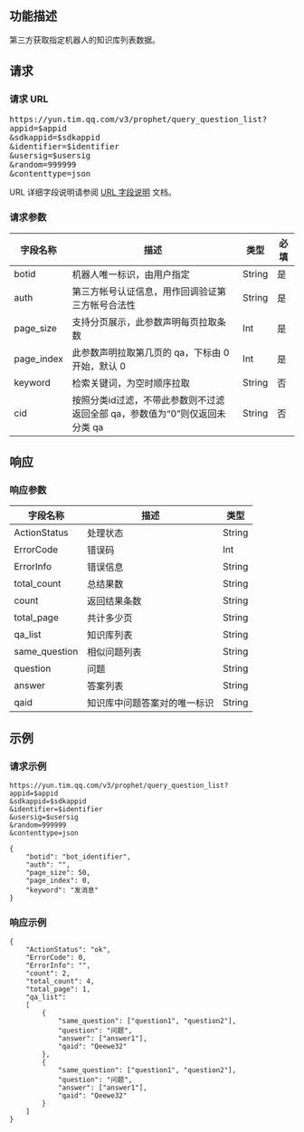 ## 功能描述
第三方获取指定机器人的知识库列表数据。

## 请求
### 请求 URL
<pre>
https://yun.tim.qq.com/v3/prophet/query_question_list?
appid=$appid
&sdkappid=$sdkappid
&identifier=$identifier
&usersig=$usersig
&random=999999
&contenttype=json
</pre>

 URL 详细字段说明请参阅 [URL 字段说明]() 文档。

### 请求参数

| 字段名称 | 描述 | 类型|必填|
|---------|---------|----|------|
|botid|	机器人唯一标识，由用户指定|String|是|
|auth	|第三方帐号认证信息，用作回调验证第三方帐号合法性|String|是|
|page_size	|支持分页展示，此参数声明每页拉取条数|Int|是|
|page_index	|此参数声明拉取第几页的 qa，下标由 0 开始，默认 0 |Int|是|
|keyword	|检索关键词，为空时顺序拉取|String|否|
|cid        |按照分类id过滤，不带此参数则不过滤返回全部 qa，参数值为“0”则仅返回未分类 qa |String|否|

## 响应
### 响应参数
| 字段名称 |	描述 | 类型|
|---------|---------|-----|
|ActionStatus|	处理状态|String|
|ErrorCode	|错误码|Int|
|ErrorInfo	|错误信息|String|
|total_count	|总结果数|String|
|count	|返回结果条数|String|
|total_page	|共计多少页|String|
|qa_list	|知识库列表|String|
|same_question	|相似问题列表|String|
|question|	问题|String|
|answer	|答案列表|String|
|qaid	|知识库中问题答案对的唯一标识|String|


## 示例
### 请求示例

```
https://yun.tim.qq.com/v3/prophet/query_question_list?
appid=$appid
&sdkappid=$sdkappid
&identifier=$identifier
&usersig=$usersig
&random=999999
&contenttype=json

{
    "botid": "bot_identifier",
    "auth": "",
    "page_size": 50,
    "page_index": 0,
    "keyword": "发消息"
}
```

### 响应示例
```
{
    "ActionStatus": "ok",
    "ErrorCode": 0,
    "ErrorInfo": "",
    "count": 2,
    "total_count": 4,
    "total_page": 1,
    "qa_list":
    [
        {
            "same_question": ["question1", "question2"],
            "question": "问题",
            "answer": ["answer1"],
            "qaid": "Qeewe32"
        },
        {
            "same_question": ["question1", "question2"],
            "question": "问题",
            "answer": ["answer1"],
            "qaid": "Qeewe32"
        }
    ]
}
```
